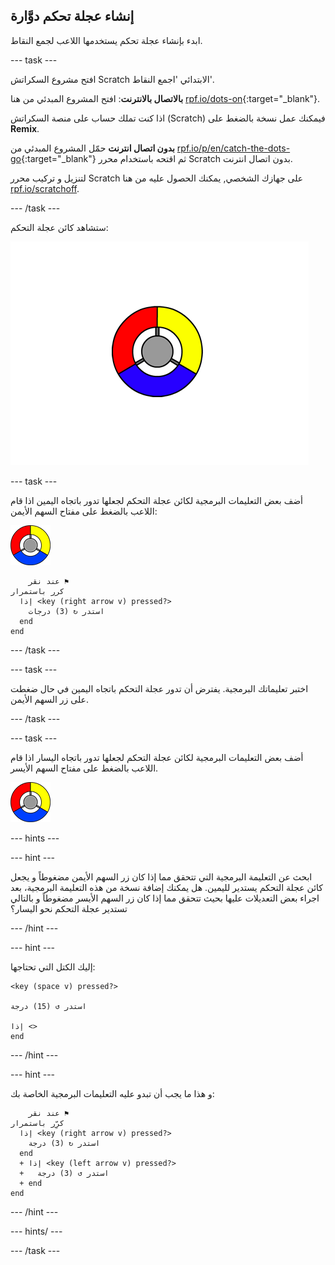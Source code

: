## إنشاء عجلة تحكم دوَّارة

ابدء بإنشاء عجلة تحكم يستخدمها اللاعب لجمع النقاط.

\--- task \---

افتح مشروع السكراتش Scratch الابتدائي 'اجمع النقاط'.

**بالاتصال بالانترنت**: افتح المشروع المبدئي من هنا [rpf.io/dots-on](http://rpf.io/dots-on){:target="_blank"}.

اذا كنت تملك حساب على منصة السكراتش (Scratch) فيمكنك عمل نسخة بالضغط على **Remix**.

**بدون اتصال انترنت** حمّل المشروع المبدئي من [rpf.io/p/en/catch-the-dots-go](http://rpf.io/p/en/catch-the-dots-go){:target="_blank"} ثم اقتحه باستخدام محرر Scratch بدون اتصال انترنت.

لتنزيل و تركيب محرر Scratch على جهازك الشخصي, يمكنك الحصول عليه من هنا [rpf.io/scratchoff](http://rpf.io/scratchoff).

\--- /task \---

ستشاهد كائن عجلة التحكم:

![لقطة الشاشة](images/dots-controller.png)

\--- task \---

أضف بعض التعليمات البرمجية لكائن عجلة التحكم لجعلها تدور باتجاه اليمين اذا قام اللاعب بالضغط على مفتاح السهم الأيمن:

![كائن عجلة التحكم](images/controller-sprite.png)

```blocks3
    عند نقر ⚑
كرر باستمرار 
  إذا <key (right arrow v) pressed?> 
    استدر ↻ (3) درجات
  end
end
```

\--- /task \---

\--- task \---

اختبر تعليماتك البرمجية. يفترض أن تدور عجلة التحكم باتجاه اليمين في حال ضغطت على زر السهم الأيمن.

\--- /task \---

\--- task \---

أضف بعض التعليمات البرمجية لكائن عجلة التحكم لجعلها تدور باتجاه اليسار اذا قام اللاعب بالضغط على مفتاح السهم الأيسر.

![كائن عجلة التحكم](images/controller-sprite.png)

\--- hints \---

\--- hint \---

ابحث عن التعليمة البرمجية التي تتحقق مما إذا كان زر السهم الأيمن مضغوطاً و يجعل كائن عجلة التحكم يستدير لليمين. هل يمكنك إضافة نسخة من هذه التعليمة البرمجية، بعد اجراء بعض التعديلات عليها بحيث تتحقق مما إذا كان زر السهم الأيسر مضغوطاً و بالتالي تستدير عجلة التحكم نحو اليسار؟

\--- /hint \---

\--- hint \---

إليك الكتل التي تحتاجها:

```blocks3
<key (space v) pressed?>

استدر ↺ (15) درجة

إذا <>
end
```

\--- /hint \---

\--- hint \---

و هذا ما يجب أن تبدو عليه التعليمات البرمجية الخاصة بك:

```blocks3
    عند نقر ⚑
كرِّر باستمرار 
  إذا <key (right arrow v) pressed?> 
    استدر ↻ (3) درجة
  end
  + إذا <key (left arrow v) pressed?> 
  +   استدر ↺ (3) درجة
  + end
end
```

\--- /hint \---

\--- hints/ \---

\--- /task \---
